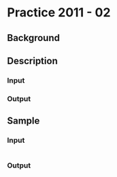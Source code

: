 # Practice 2011 - 02

## Background

## Description

### Input

### Output

## Sample
### Input
```
```

### Output
```
```